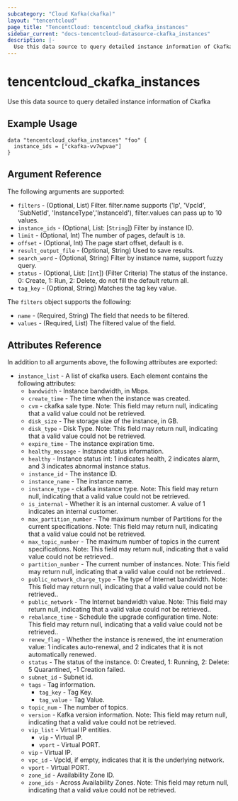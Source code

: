 ```yaml
---
subcategory: "Cloud Kafka(ckafka)"
layout: "tencentcloud"
page_title: "TencentCloud: tencentcloud_ckafka_instances"
sidebar_current: "docs-tencentcloud-datasource-ckafka_instances"
description: |-
  Use this data source to query detailed instance information of Ckafka
---
```


# tencentcloud_ckafka_instances

Use this data source to query detailed instance information of Ckafka

## Example Usage

```hcl
data "tencentcloud_ckafka_instances" "foo" {
  instance_ids = ["ckafka-vv7wpvae"]
}
```

## Argument Reference

The following arguments are supported:

* `filters` - (Optional, List) Filter. filter.name supports ('Ip', 'VpcId', 'SubNetId', 'InstanceType','InstanceId'), filter.values can pass up to 10 values.
* `instance_ids` - (Optional, List: [`String`]) Filter by instance ID.
* `limit` - (Optional, Int) The number of pages, default is `10`.
* `offset` - (Optional, Int) The page start offset, default is `0`.
* `result_output_file` - (Optional, String) Used to save results.
* `search_word` - (Optional, String) Filter by instance name, support fuzzy query.
* `status` - (Optional, List: [`Int`]) (Filter Criteria) The status of the instance. 0: Create, 1: Run, 2: Delete, do not fill the default return all.
* `tag_key` - (Optional, String) Matches the tag key value.

The `filters` object supports the following:

* `name` - (Required, String) The field that needs to be filtered.
* `values` - (Required, List) The filtered value of the field.

## Attributes Reference

In addition to all arguments above, the following attributes are exported:

* `instance_list` - A list of ckafka users. Each element contains the following attributes:
  * `bandwidth` - Instance bandwidth, in Mbps.
  * `create_time` - The time when the instance was created.
  * `cvm` - ckafka sale type. Note: This field may return null, indicating that a valid value could not be retrieved.
  * `disk_size` - The storage size of the instance, in GB.
  * `disk_type` - Disk Type. Note: This field may return null, indicating that a valid value could not be retrieved.
  * `expire_time` - The instance expiration time.
  * `healthy_message` - Instance status information.
  * `healthy` - Instance status int: 1 indicates health, 2 indicates alarm, and 3 indicates abnormal instance status.
  * `instance_id` - The instance ID.
  * `instance_name` - The instance name.
  * `instance_type` - ckafka instance type. Note: This field may return null, indicating that a valid value could not be retrieved.
  * `is_internal` - Whether it is an internal customer. A value of 1 indicates an internal customer.
  * `max_partition_number` - The maximum number of Partitions for the current specifications. Note: This field may return null, indicating that a valid value could not be retrieved.
  * `max_topic_number` - The maximum number of topics in the current specifications. Note: This field may return null, indicating that a valid value could not be retrieved..
  * `partition_number` - The current number of instances. Note: This field may return null, indicating that a valid value could not be retrieved..
  * `public_network_charge_type` - The type of Internet bandwidth. Note: This field may return null, indicating that a valid value could not be retrieved..
  * `public_network` - The Internet bandwidth value. Note: This field may return null, indicating that a valid value could not be retrieved..
  * `rebalance_time` - Schedule the upgrade configuration time. Note: This field may return null, indicating that a valid value could not be retrieved..
  * `renew_flag` - Whether the instance is renewed, the int enumeration value: 1 indicates auto-renewal, and 2 indicates that it is not automatically renewed.
  * `status` - The status of the instance. 0: Created, 1: Running, 2: Delete: 5 Quarantined, -1 Creation failed.
  * `subnet_id` - Subnet id.
  * `tags` - Tag information.
    * `tag_key` - Tag Key.
    * `tag_value` - Tag Value.
  * `topic_num` - The number of topics.
  * `version` - Kafka version information. Note: This field may return null, indicating that a valid value could not be retrieved.
  * `vip_list` - Virtual IP entities.
    * `vip` - Virtual IP.
    * `vport` - Virtual PORT.
  * `vip` - Virtual IP.
  * `vpc_id` - VpcId, if empty, indicates that it is the underlying network.
  * `vport` - Virtual PORT.
  * `zone_id` - Availability Zone ID.
  * `zone_ids` - Across Availability Zones. Note: This field may return null, indicating that a valid value could not be retrieved.


